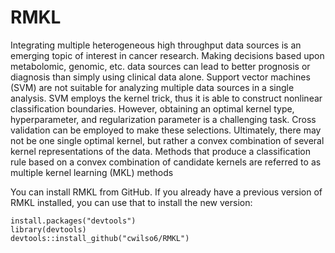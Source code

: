 # RMKL
Integrating multiple heterogeneous high throughput data sources is an emerging topic of interest in cancer research. Making decisions based upon metabolomic, genomic, etc. data sources can lead to better prognosis or diagnosis than simply using clinical data alone. Support vector machines (SVM) are not suitable for analyzing multiple data sources in a single analysis. SVM employs the kernel trick, thus it is able to construct nonlinear classification boundaries. However, obtaining an optimal kernel type, hyperparameter, and regularization parameter is a challenging task. Cross validation can be employed to make these selections. Ultimately, there may not be one single optimal kernel, but rather a convex combination of several kernel representations of the data. Methods that produce a classification rule based on a convex combination of candidate kernels are referred to as multiple kernel learning (MKL) methods

You can install RMKL from GitHub. If you already have a previous version of RMKL installed, you can use that to install the new version:

```{r}
install.packages("devtools")
library(devtools)
devtools::install_github("cwilso6/RMKL")
```
